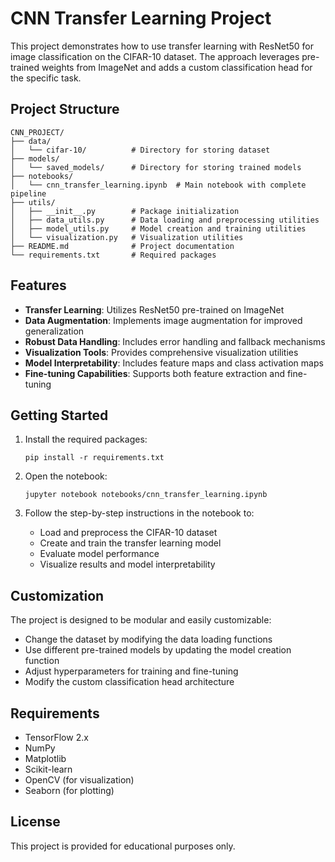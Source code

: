 # CNN Transfer Learning Project

This project demonstrates how to use transfer learning with ResNet50 for image classification on the CIFAR-10 dataset. The approach leverages pre-trained weights from ImageNet and adds a custom classification head for the specific task.

## Project Structure

```
CNN_PROJECT/
├── data/
│   └── cifar-10/          # Directory for storing dataset
├── models/
│   └── saved_models/      # Directory for storing trained models
├── notebooks/
│   └── cnn_transfer_learning.ipynb  # Main notebook with complete pipeline
├── utils/
│   ├── __init__.py        # Package initialization
│   ├── data_utils.py      # Data loading and preprocessing utilities
│   ├── model_utils.py     # Model creation and training utilities
│   └── visualization.py   # Visualization utilities
├── README.md              # Project documentation
└── requirements.txt       # Required packages
```

## Features

- **Transfer Learning**: Utilizes ResNet50 pre-trained on ImageNet
- **Data Augmentation**: Implements image augmentation for improved generalization
- **Robust Data Handling**: Includes error handling and fallback mechanisms
- **Visualization Tools**: Provides comprehensive visualization utilities
- **Model Interpretability**: Includes feature maps and class activation maps
- **Fine-tuning Capabilities**: Supports both feature extraction and fine-tuning

## Getting Started

1. Install the required packages:
   ```
   pip install -r requirements.txt
   ```

2. Open the notebook:
   ```
   jupyter notebook notebooks/cnn_transfer_learning.ipynb
   ```

3. Follow the step-by-step instructions in the notebook to:
   - Load and preprocess the CIFAR-10 dataset
   - Create and train the transfer learning model
   - Evaluate model performance
   - Visualize results and model interpretability

## Customization

The project is designed to be modular and easily customizable:

- Change the dataset by modifying the data loading functions
- Use different pre-trained models by updating the model creation function
- Adjust hyperparameters for training and fine-tuning
- Modify the custom classification head architecture

## Requirements

- TensorFlow 2.x
- NumPy
- Matplotlib
- Scikit-learn
- OpenCV (for visualization)
- Seaborn (for plotting)

## License

This project is provided for educational purposes only.
